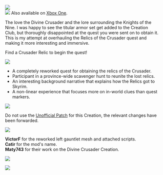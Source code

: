 ![](https://raw.githubusercontent.com/PierreDespereaux/PierreDespereaux/master/assets/images/banners/Knight%20of%20the%20North.png)\
[![](https://raw.githubusercontent.com/PierreDespereaux/PierreDespereaux/master/assets/images/Xbox%20Tiny.png)](https://bethesda.net/en/mods/skyrim/mod-detail/4200958) Also available on [Xbox One](https://bethesda.net/en/mods/skyrim/mod-detail/4200958).

The love the Divine Crusader and the lore surrounding the Knights of the Nine. I was happy to see the titular armor set get added to the Creation Club, but thoroughly disappointed at the quest you were sent on to obtain it. This is my attempt at overhauling the Relics of the Crusader quest and making it more interesting and immersive.

Find a Crusader Relic to begin the quest!

![](https://raw.githubusercontent.com/PierreDespereaux/PierreDespereaux/master/assets/images/banners/Features.png)

-   A completely reworked quest for obtaining the relics of the Crusader.
-   Participant in a province-wide scavenger hunt to reunite the lost relics.
-   An interesting background narrative that explains how the Relics got to Skyrim.
-   A non-linear experience that focuses more on in-world clues than quest markers.

![](https://raw.githubusercontent.com/PierreDespereaux/PierreDespereaux/master/assets/images/banners/Compatibility.png)

Do not use the [Unofficial Patch](https://www.nexusmods.com/skyrimspecialedition/mods/18975) for this Creation, the relevant changes have been forwarded.

![](https://raw.githubusercontent.com/PierreDespereaux/PierreDespereaux/master/assets/images/banners/Credits.png)

**VictorF** for the reworked left gauntlet mesh and attached scripts.\
**Catir** for the mod's name.\
**Maty743** for their work on the Divine Crusader Creation.

![](https://raw.githubusercontent.com/PierreDespereaux/PierreDespereaux/master/assets/images/banners/My%20Mods.png)

[![](https://raw.githubusercontent.com/PierreDespereaux/PierreDespereaux/master/assets/images/banners/Master.png)](https://www.nexusmods.com/users/61720101)
